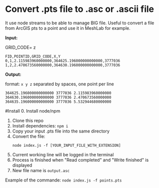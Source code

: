 # Convert .pts file to .asc or .ascii file

It use node streams to be able to manage BIG file. 
Useful to convert a file from ArcGIS pts to a point and use it in MeshLab for example. 

**Input:** 

GRID_CODE= z
```
FID,POINTID,GRID_CODE,X,Y
0,1,2.115983960000000,364625.196000000000000,3777036
1,2,2.470673560000000,364630.196000000000000,3777036
```

**Output:**

format: `x y z`  separated by spaces, one point per line
```
364625.196000000000000 3777036 2.115983960000000 
364630.196000000000000 3777036 2.470673560000000 
364635.196000000000000 3777036 5.532944680000000 
```

#Install
0. Install node/npm
1. Clone this repo
2. Install dependencies: `npm i`
3. Copy your input .pts file into the same directory
4. Convert the file:   
   ```
   node index.js -f [YOUR_INPUT_FILE_WITH_EXTENSION]
   ```
5. Current working line will be logged in the terminal
6. Process is finished when "Read completed" and "Write finished" is displayed
7. New file name is `output.asc`

Example of the commande: `node index.js -f points.pts`
